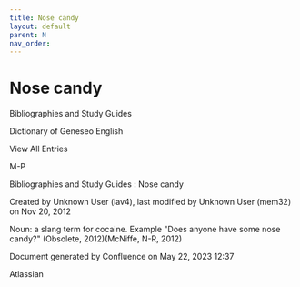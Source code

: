 ```yaml
---
title: Nose candy
layout: default
parent: N
nav_order:
---
```


# Nose candy

Bibliographies and Study Guides

Dictionary of Geneseo English

View All Entries

M-P

Bibliographies and Study Guides : Nose candy

Created by  Unknown User (lav4), last modified by  Unknown User (mem32) on Nov 20, 2012

Noun: a slang term for cocaine. Example &quot;Does anyone have some nose candy?&quot; (Obsolete, 2012)(McNiffe, N-R, 2012)

Document generated by Confluence on May 22, 2023 12:37

Atlassian
